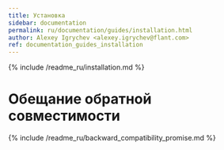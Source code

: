 ```yaml
---
title: Установка
sidebar: documentation
permalink: ru/documentation/guides/installation.html
author: Alexey Igrychev <alexey.igrychev@flant.com>
ref: documentation_guides_installation
---
```


{% include /readme_ru/installation.md %}

# Обещание обратной совместимости

{% include /readme_ru/backward_compatibility_promise.md %}
